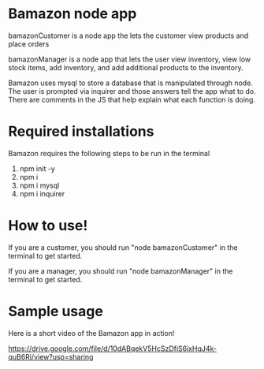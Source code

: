 # Bamazon node app

bamazonCustomer is a node app the lets the customer view products and place orders

bamazonManager is a node app that lets the user view inventory, view low stock items, add inventory, and add additional products to the inventory.

Bamazon uses mysql to store a database that is manipulated through node. The user is prompted via inquirer and those answers tell the app what to do.
There are comments in the JS that help explain what each function is doing.

# Required installations

Bamazon requires the following steps to be run in the terminal
1. npm init -y
2. npm i
3. npm i mysql
4. npm i inquirer

# How to use!

If you are a customer, you should run "node bamazonCustomer" in the terminal to get started.

If you are a manager, you should run "node bamazonManager" in the terminal to get started.

# Sample usage

Here is a short video of the Bamazon app in action!

https://drive.google.com/file/d/10dABqekV5HcSzDfjS6ixHqJ4k-quB6Ri/view?usp=sharing